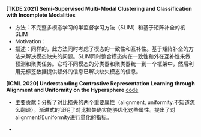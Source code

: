 **[TKDE 2021] Semi-Supervised Multi-Modal Clustering and Classification with Incomplete Modalities**

- 方法：不完整多模态学习的半监督学习方法（SLIM）和基于矩阵补全的核SLIM
- Motivation：
- 描述：同样的，此方法同时考虑了模态的一致性和互补性。基于矩阵补全的方法来解决模态缺失的问题。SLIM同时整合模态内在一致性和外在互补性来做预测和聚类任务。它将不同模态的分类器和聚类器统一到一个框架中，然后利用无标签数据提供额外的信息已解决缺失模态的信息。

**[ICML 2020] Understanding Contrastive Representation Learning through Alignment and Uniformity on the Hypersphere** [code](https://github.com/SsnL/align_uniform)

- 主要贡献：分析了对比损失的两个重要属性（alignment, uniformity.不知道怎么翻译）。渐进式的证明了对比损失确实能够优化这些属性。提出了对alignment和uniformity进行量化的指标。

- 